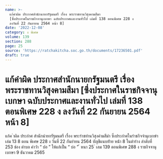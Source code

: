```yaml
---
name: >-
  แก้คำผิด ประกาศสำนักนายกรัฐมนตรี เรื่อง พระราชทานวิสุงคามสีมา
  [ซึ่งประกาศในราชกิจจานุเบกษา ฉบับประกาศและงานทั่วไป เล่มที่ 138 ตอนพิเศษ 228 ง
  ลงวันที่ 22 กันยายน 2564 หน้า 8]
date: '2022-12-08'
category: ง พิเศษ
volume: 139
section: 288
page: 25
source: 'https://ratchakitcha.soc.go.th/documents/17236501.pdf'
draft: true
---
```


# แก้คำผิด ประกาศสำนักนายกรัฐมนตรี เรื่อง พระราชทานวิสุงคามสีมา [ซึ่งประกาศในราชกิจจานุเบกษา ฉบับประกาศและงานทั่วไป เล่มที่ 138 ตอนพิเศษ 228 ง ลงวันที่ 22 กันยายน 2564 หน้า 8]

แก้ค ําผิด ประกําศ สํานักนํายกรัฐมนตรี เรื่อง พระรําชทํานวิสุงคํามสีมํา ซึ่งประกําศในรําชกิจจํานุเบกษํา เล่ม 13 8 ตอน พิเศษ 228 ง วันที่ 22 กันยํายน 2564 บัญชีแนบท้ําย หน้ํา 8 ในตํารําง ลําดับที่ 253 ช่อง ตําบล คําว่ํา “ ปอ ” ให้แก้เป็น “ บ่อ ” ้ หนา 25 ่ เลม 139 ตอนพิเศษ 288 ง ราชกิจจานุเบกษา 9 ธันวาคม 2565
